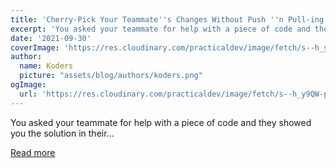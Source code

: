 ```yaml
---
title: 'Cherry-Pick Your Teammate''s Changes Without Push ''n Pull-ing To Your Repo In VS Code'
excerpt: 'You asked your teammate for help with a piece of code and they showed you the solution in their...'
date: '2021-09-30'
coverImage: 'https://res.cloudinary.com/practicaldev/image/fetch/s--h_y9QW-p--/c_imagga_scale,f_auto,fl_progressive,h_420,q_auto,w_1000/https://dev-to-uploads.s3.amazonaws.com/uploads/articles/husifi8qo5ubjahh3muc.png'
author:
  name: Koders
  picture: "assets/blog/authors/koders.png"
ogImage:
  url: 'https://res.cloudinary.com/practicaldev/image/fetch/s--h_y9QW-p--/c_imagga_scale,f_auto,fl_progressive,h_420,q_auto,w_1000/https://dev-to-uploads.s3.amazonaws.com/uploads/articles/husifi8qo5ubjahh3muc.png'
---
```


You asked your teammate for help with a piece of code and they showed you the solution in their...

[Read more](https://dev.to/gitlive/cherry-pick-your-teammate-s-changes-without-push-n-pull-ing-to-your-repo-in-vs-code-10i9)
